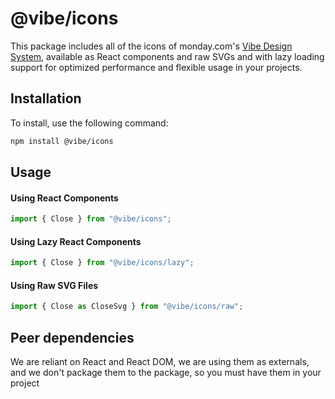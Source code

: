 # @vibe/icons

This package includes all of the icons of monday.com's [Vibe Design System](https://vibe.monday.com/?path=/story/media-icon--icons-list-story), available as React components and raw SVGs and with lazy loading support for optimized performance and flexible usage in your projects.


## Installation

To install, use the following command:

```bash
npm install @vibe/icons
```

## Usage

#### Using React Components

```javascript
import { Close } from "@vibe/icons";
```

#### Using Lazy React Components

```javascript
import { Close } from "@vibe/icons/lazy";
```

#### Using Raw SVG Files

```javascript
import { Close as CloseSvg } from "@vibe/icons/raw";
```


## Peer dependencies

We are reliant on React and React DOM, we are using them as externals, and we don't package them to the package, so you must have them in your project
